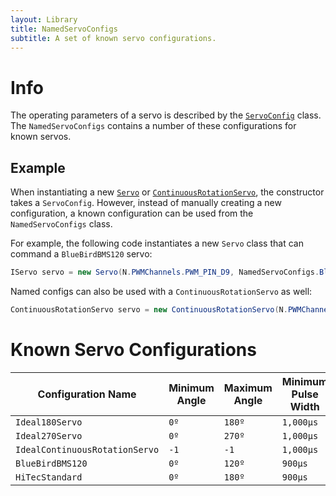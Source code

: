 ```yaml
---
layout: Library
title: NamedServoConfigs
subtitle: A set of known servo configurations.
---
```


# Info

The operating parameters of a servo is described by the [`ServoConfig`](../ServoConfig) class. The `NamedServoConfigs` contains a number of these configurations for known servos.

## Example

When instantiating a new [`Servo`](../Servo) or [`ContinuousRotationServo`](../ContinuousRotationServo), the constructor takes a `ServoConfig`. However, instead of manually creating a new configuration, a known configuration can be used from the `NamedServoConfigs` class.

For example, the following code instantiates a new `Servo` class that can command a `BlueBirdBMS120` servo:

```csharp
IServo servo = new Servo(N.PWMChannels.PWM_PIN_D9, NamedServoConfigs.BlueBirdBMS120);
```

Named configs can also be used with a `ContinuousRotationServo` as well:

```csharp
ContinuousRotationServo servo = new ContinuousRotationServo(N.PWMChannels.PWM_PIN_D9, NamedServoConfigs.IdealContinuousRotationServo);
```

# Known Servo Configurations

| Configuration Name | Minimum Angle | Maximum Angle | Minimum Pulse Width | Maximum Pulse Width |
|--------------------|---------------|---------------|---------------------|---------------------|
| `Ideal180Servo`    | `0º`          | `180º`        | `1,000µs`           | `2,000µs`           |
| `Ideal270Servo`    | `0º`          | `270º`        | `1,000µs`           | `2,000µs`           |
| `IdealContinuousRotationServo` | `-1` | `-1`       | `1,000µs`           | `2,000µs`           |
| `BlueBirdBMS120`   | `0º`          | `120º`        | `900µs`             | `2,100µs`           |
| `HiTecStandard`    | `0º`          | `180º`        | `900µs`             | `2,100µs`           |
